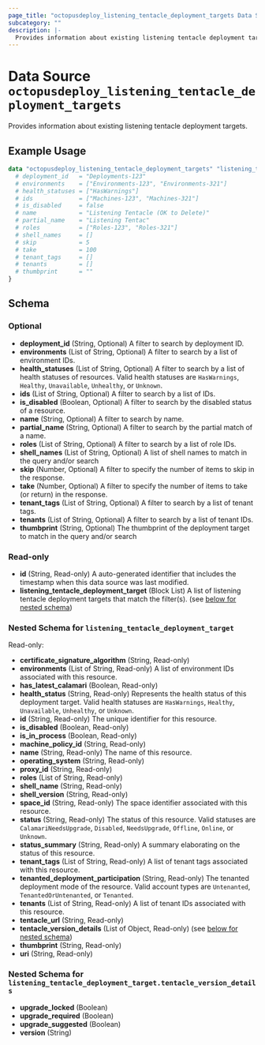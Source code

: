 ```yaml
---
page_title: "octopusdeploy_listening_tentacle_deployment_targets Data Source - terraform-provider-octopusdeploy"
subcategory: ""
description: |-
  Provides information about existing listening tentacle deployment targets.
---
```


# Data Source `octopusdeploy_listening_tentacle_deployment_targets`

Provides information about existing listening tentacle deployment targets.

## Example Usage

```terraform
data "octopusdeploy_listening_tentacle_deployment_targets" "listening_tentacle_deployment_targets" {
  # deployment_id   = "Deployments-123"
  # environments    = ["Environments-123", "Environments-321"]
  # health_statuses = ["HasWarnings"]
  # ids             = ["Machines-123", "Machines-321"]
  # is_disabled     = false
  # name            = "Listening Tentacle (OK to Delete)"
  # partial_name    = "Listening Tentac"
  # roles           = ["Roles-123", "Roles-321"]
  # shell_names     = []
  # skip            = 5
  # take            = 100
  # tenant_tags     = []
  # tenants         = []
  # thumbprint      = ""
}
```

## Schema

### Optional

- **deployment_id** (String, Optional) A filter to search by deployment ID.
- **environments** (List of String, Optional) A filter to search by a list of environment IDs.
- **health_statuses** (List of String, Optional) A filter to search by a list of health statuses of resources. Valid health statuses are `HasWarnings`, `Healthy`, `Unavailable`, `Unhealthy`, or `Unknown`.
- **ids** (List of String, Optional) A filter to search by a list of IDs.
- **is_disabled** (Boolean, Optional) A filter to search by the disabled status of a resource.
- **name** (String, Optional) A filter to search by name.
- **partial_name** (String, Optional) A filter to search by the partial match of a name.
- **roles** (List of String, Optional) A filter to search by a list of role IDs.
- **shell_names** (List of String, Optional) A list of shell names to match in the query and/or search
- **skip** (Number, Optional) A filter to specify the number of items to skip in the response.
- **take** (Number, Optional) A filter to specify the number of items to take (or return) in the response.
- **tenant_tags** (List of String, Optional) A filter to search by a list of tenant tags.
- **tenants** (List of String, Optional) A filter to search by a list of tenant IDs.
- **thumbprint** (String, Optional) The thumbprint of the deployment target to match in the query and/or search

### Read-only

- **id** (String, Read-only) A auto-generated identifier that includes the timestamp when this data source was last modified.
- **listening_tentacle_deployment_target** (Block List) A list of listening tentacle deployment targets that match the filter(s). (see [below for nested schema](#nestedblock--listening_tentacle_deployment_target))

<a id="nestedblock--listening_tentacle_deployment_target"></a>
### Nested Schema for `listening_tentacle_deployment_target`

Read-only:

- **certificate_signature_algorithm** (String, Read-only)
- **environments** (List of String, Read-only) A list of environment IDs associated with this resource.
- **has_latest_calamari** (Boolean, Read-only)
- **health_status** (String, Read-only) Represents the health status of this deployment target. Valid health statuses are `HasWarnings`, `Healthy`, `Unavailable`, `Unhealthy`, or `Unknown`.
- **id** (String, Read-only) The unique identifier for this resource.
- **is_disabled** (Boolean, Read-only)
- **is_in_process** (Boolean, Read-only)
- **machine_policy_id** (String, Read-only)
- **name** (String, Read-only) The name of this resource.
- **operating_system** (String, Read-only)
- **proxy_id** (String, Read-only)
- **roles** (List of String, Read-only)
- **shell_name** (String, Read-only)
- **shell_version** (String, Read-only)
- **space_id** (String, Read-only) The space identifier associated with this resource.
- **status** (String, Read-only) The status of this resource. Valid statuses are `CalamariNeedsUpgrade`, `Disabled`, `NeedsUpgrade`, `Offline`, `Online`, or `Unknown`.
- **status_summary** (String, Read-only) A summary elaborating on the status of this resource.
- **tenant_tags** (List of String, Read-only) A list of tenant tags associated with this resource.
- **tenanted_deployment_participation** (String, Read-only) The tenanted deployment mode of the resource. Valid account types are `Untenanted`, `TenantedOrUntenanted`, or `Tenanted`.
- **tenants** (List of String, Read-only) A list of tenant IDs associated with this resource.
- **tentacle_url** (String, Read-only)
- **tentacle_version_details** (List of Object, Read-only) (see [below for nested schema](#nestedatt--listening_tentacle_deployment_target--tentacle_version_details))
- **thumbprint** (String, Read-only)
- **uri** (String, Read-only)

<a id="nestedatt--listening_tentacle_deployment_target--tentacle_version_details"></a>
### Nested Schema for `listening_tentacle_deployment_target.tentacle_version_details`

- **upgrade_locked** (Boolean)
- **upgrade_required** (Boolean)
- **upgrade_suggested** (Boolean)
- **version** (String)



